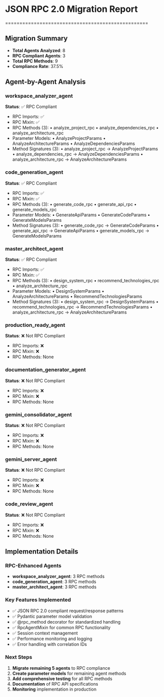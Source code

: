 # JSON RPC 2.0 Migration Report
==================================================

## Migration Summary
- **Total Agents Analyzed**: 8
- **RPC Compliant Agents**: 3
- **Total RPC Methods**: 9
- **Compliance Rate**: 37.5%

## Agent-by-Agent Analysis

### workspace_analyzer_agent
**Status**: ✅ RPC Compliant
- RPC Imports: ✅
- RPC Mixin: ✅
- RPC Methods (3):
  • analyze_project_rpc
  • analyze_dependencies_rpc
  • analyze_architecture_rpc
- Parameter Models:
  • AnalyzeProjectParams
  • AnalyzeArchitectureParams
  • AnalyzeDependenciesParams
- Method Signatures (3):
  • analyze_project_rpc -> AnalyzeProjectParams
  • analyze_dependencies_rpc -> AnalyzeDependenciesParams
  • analyze_architecture_rpc -> AnalyzeArchitectureParams

### code_generation_agent
**Status**: ✅ RPC Compliant
- RPC Imports: ✅
- RPC Mixin: ✅
- RPC Methods (3):
  • generate_code_rpc
  • generate_api_rpc
  • generate_models_rpc
- Parameter Models:
  • GenerateApiParams
  • GenerateCodeParams
  • GenerateModelsParams
- Method Signatures (3):
  • generate_code_rpc -> GenerateCodeParams
  • generate_api_rpc -> GenerateApiParams
  • generate_models_rpc -> GenerateModelsParams

### master_architect_agent
**Status**: ✅ RPC Compliant
- RPC Imports: ✅
- RPC Mixin: ✅
- RPC Methods (3):
  • design_system_rpc
  • recommend_technologies_rpc
  • analyze_architecture_rpc
- Parameter Models:
  • DesignSystemParams
  • AnalyzeArchitectureParams
  • RecommendTechnologiesParams
- Method Signatures (3):
  • design_system_rpc -> DesignSystemParams
  • recommend_technologies_rpc -> RecommendTechnologiesParams
  • analyze_architecture_rpc -> AnalyzeArchitectureParams

### production_ready_agent
**Status**: ❌ Not RPC Compliant
- RPC Imports: ❌
- RPC Mixin: ❌
- RPC Methods: None

### documentation_generator_agent
**Status**: ❌ Not RPC Compliant
- RPC Imports: ❌
- RPC Mixin: ❌
- RPC Methods: None

### gemini_consolidator_agent
**Status**: ❌ Not RPC Compliant
- RPC Imports: ❌
- RPC Mixin: ❌
- RPC Methods: None

### gemini_server_agent
**Status**: ❌ Not RPC Compliant
- RPC Imports: ❌
- RPC Mixin: ❌
- RPC Methods: None

### code_review_agent
**Status**: ❌ Not RPC Compliant
- RPC Imports: ❌
- RPC Mixin: ❌
- RPC Methods: None

## Implementation Details

### RPC-Enhanced Agents
- **workspace_analyzer_agent**: 3 RPC methods
- **code_generation_agent**: 3 RPC methods
- **master_architect_agent**: 3 RPC methods

### Key Features Implemented
- ✅ JSON RPC 2.0 compliant request/response patterns
- ✅ Pydantic parameter model validation
- ✅ @rpc_method decorator for standardized handling
- ✅ RpcAgentMixin for common RPC functionality
- ✅ Session context management
- ✅ Performance monitoring and logging
- ✅ Error handling with correlation IDs

### Next Steps
1. **Migrate remaining 5 agents** to RPC compliance
2. **Create parameter models** for remaining agent methods
3. **Add comprehensive testing** for all RPC methods
4. **Documentation** of RPC API specifications
5. **Monitoring** implementation in production
